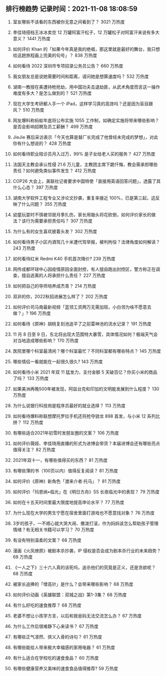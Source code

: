 
## 排行榜趋势 记录时间：2021-11-08 18:08:59
  
  1. 室友哪些不该看的东西被你无意之间看到了？ 3021 万热度
    
  2. 李佳琦搭档王冰冰卖空 12 万罐阿富汗松子，12 万罐松子对阿富汗来说有多大意义？ 1441 万热度
    
  3. 如何评价 Khan 的「如果今年真是我的绝唱，那这里就是最好的舞台，我只想给这趟旅程画上完美的句号」？ 838 万热度
    
  4. 如何看待 2022 深圳市专项招录公务员公告？ 660 万热度
    
  5. 我女朋友总是说她需要时间和距离，请问她是想算速度吗？ 532 万热度
    
  6. 湖南一教授在美遭持枪抢劫，用中国功夫击退劫匪，从武术角度而言这一操作难度有多大？是怎么做到的？ 521 万热度
    
  7. 现在大学生考研都人手一个 iPad，这样学习真的高效吗？还是因为盲目跟风？ 510 万热度
    
  8. 网友爆料称蚂蚁年底将公布实施 1055 工作制，如确定实施将带来哪些影响？是否会影响招聘及员工薪酬？ 499 万热度
    
  9. JieJie 赛后采访表示「今天也算是替厂长完成了他曾经未完成的梦想」，对此你有什么想说的？ 428 万热度
    
  10. 如何看待职业陪诊员月入过万，99% 是子女给老人买的服务？ 427 万热度
    
  11. 法国天主教会承认性侵 21.6 万儿童，主教团主席下跪忏悔，教会需承担哪些责任？如何避免类似事件发生？ 412 万热度
    
  12. COP26 大会上，美联社记者要求中国特使「直接用英语回答问题」，透露了其什么心态？ 397 万热度
    
  13. 湖南大学软件工程专业又涉论文抄袭，重复率接近 100%，已是第三起，这反映了什么问题？ 355 万热度
    
  14. 幼童玩耍时不慎被邻居月季扎伤，家长用锄头将花砍倒，如何评价家长的做法？该行为需要承担责任吗？ 307 万热度
    
  15. 为什么有的女生喜欢披着头发？ 302 万热度
    
  16. 如何看待男子小区内酒驾几十米遭代驾举报，被判拘役？法律角度如何解读？ 243 万热度
    
  17. 如何看待红米 Redmi K40 手机首次降价? 239 万热度
    
  18. 网传成都环球中心因疫情原因全面封控，有人擅自跑出封控区，警方称正在调查，擅自逃离的人将承担什么责任？ 227 万热度
    
  19. 如何把自己的导师培养成杰青？ 214 万热度
    
  20. 双非的你，2022秋招进展怎么样了？ 202 万热度
    
  21. 如何评价司马南最新视频「蓝领工资两万无需加班，小白领为啥不愿意去做？」? 196 万热度
    
  22. 如何看待《原神》胡桃复刻池追平了之前雷神池的流水记录？ 191 万热度
    
  23. 11 月 8 日至 9 日，东北将出现大范围特大暴雪，具体情况如何？极端天气会对当地造成哪些影响？ 170 万热度
    
  24. 医院里哪个科室最清闲？哪个科室最忙？不同科室都有哪些特点？ 145 万热度
    
  25. 哪些情侣一看就能在一起很久很久? 143 万热度
    
  26. 如何看待小米 2021 年双 11 猛发力，支付金额 5 天破百亿？你买小米的商品了吗？ 133 万热度
    
  27. 如果美洲再晚500年被发现，阿兹台克和印加的文明能发展到什么程度？ 130 万热度
    
  28. 为什么说银行科技岗是程序员最好的就业选择？ 113 万热度
    
  29. 如何看待爆料称联想摩托罗拉手机还将抢夺骁龙 898 首发，与小米 12 系列比拼？ 112 万热度
    
  30. 有哪些适合2021年初雪时发朋友圈的文案？ 106 万热度
    
  31. 如何评价薇娅、李佳琦用直播的形式为进博会带货？本届进博会还有哪些亮点值得关注？ 82 万热度
    
  32. 2021年双十一，有哪些值得买的东西？ 81 万热度
    
  33. 有哪些薄的书（100页以内）值得反复阅读？ 81 万热度
    
  34. 如何评价《原神》新角色「渡来介者·托马」？ 81 万热度
    
  35. 如何评价「玛恩纳•临光」在《明日方舟》SS 长夜临光中的表现？ 79 万热度
    
  36. 如何在十五天时间里最大限度地提高申论水平？ 77 万热度
    
  37. 为什么现在大学的男生宁愿在宿舍里面打游戏也不愿意找对象？ 76 万热度
    
  38. 3岁的孩子，一不顺心就大哭大闹、撒泼打滚，作为妈妈该怎么帮助孩子管理情绪？有无相关书籍可以学习？ 70 万热度
    
  39. 有没有特别温柔的文案？ 68 万热度
    
  40. 漫画《火凤燎原》被剧本杀抄袭，IP 侵权是否会成为剧本杀行业的未来趋势？ 68 万热度
    
  41. 《一人之下》三十六人真的该死吗，追杀他们的究竟是正义，还是贪欲呢？ 68 万热度
    
  42. 被家长追捧的「增高针」是什么？会带来哪些影响？ 68 万热度
    
  43. 如何评价动画《英雄联盟：双城之战》第1-3集？ 68 万热度
    
  44. 有什么好吃的速食推荐？ 68 万热度
    
  45. 老婆不想让小孩学方言，以后和我爸妈无法交流怎么办？ 67 万热度
    
  46. 为什么工作后很难静下心来读书？ 67 万热度
    
  47. 有哪些正气凛然、侠义入骨的诗句？ 61 万热度
    
  48. 有哪些能给人带来极大幸福感的家用电器？ 61 万热度
    
  49. 有什么适合在学校吃的速食食品？ 60 万热度
    
  50. 有哪些健康营养又美味的速食食品值得推荐? 59 万热度
    
